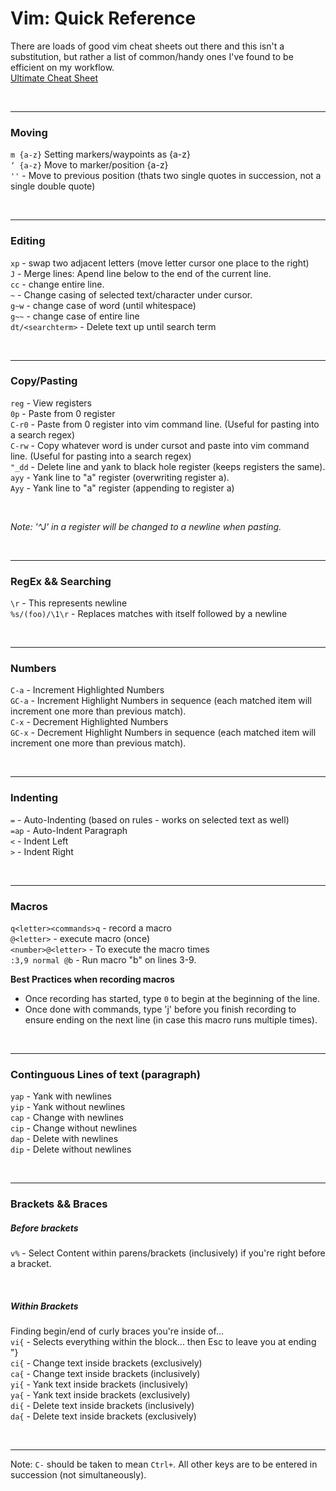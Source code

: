 # Vim: Quick Reference
There are loads of good vim cheat sheets out there and this isn't a substitution, but rather a list of common/handy ones I've found to be efficient on my workflow.  
[Ultimate Cheat Sheet](https://catswhocode.com/vim-cheat-sheet)

<br />

---  

### Moving
`m {a-z}`	Setting markers/waypoints as {a-z}  
`‘ {a-z}`	Move to marker/position {a-z}  
`''`	- Move to previous position  (thats two single quotes in succession, not a single double quote)


<br />


---  

### Editing
`xp`    - swap two adjacent letters (move letter cursor one place to the right)  
`J`     - Merge lines: Apend line below to the end of the current line.  
`cc` - change entire line.  
`~` - Change casing of selected text/character under cursor.  
`g~w` - change case of word (until whitespace)  
`g~~` - change case of entire line  
`dt/<searchterm>` - Delete text up until search term

<br />

---  

### Copy/Pasting
`reg`    - View registers  
`0p`     - Paste from 0 register   
`C-r0`  - Paste from 0 register into vim command line. (Useful for pasting into a search regex)  
`C-rw`  - Copy whatever word is under cursot and paste into vim command line. (Useful for pasting into a search regex)  
`"_dd`  - Delete line and yank to black hole register (keeps registers the same).  
`ayy` - Yank line to "a" register (overwriting register a).  
`Ayy` - Yank line to "a" register (appending to register a)  

<br />

_Note: '^J' in a register will be changed to a newline when pasting._

<br />

---

### RegEx && Searching
`\r`                - This represents newline  
`%s/(foo)/\1\r`     - Replaces matches with itself followed by a newline   

<br />

---  

### Numbers
`C-a`    - Increment Highlighted Numbers  
`GC-a`   - Increment Highlight Numbers in sequence (each matched item will increment one more than previous match).  
`C-x`    - Decrement Highlighted Numbers  
`GC-x`   - Decrement Highlight Numbers in sequence (each matched item will increment one more than previous match).

<br />

---  

### Indenting
`=` - Auto-Indenting (based on rules - works on selected text as well)  
`=ap` -  Auto-Indent Paragraph  
`<` - Indent Left  
`>` - Indent Right  

<br />

---  

### Macros
`q<letter><commands>q` - record a macro  
`@<letter>` - execute macro (once)  
`<number>@<letter>` - To execute the macro <number> times  
`:3,9 normal @b` - Run macro "b" on lines 3-9. 

__Best Practices when recording macros__
- Once recording has started, type `0` to begin at the beginning of the line.
- Once done with commands, type 'j' before you finish recording to ensure ending on the next line (in case this macro runs multiple times).

<br />

---

### Continguous Lines of text (paragraph)
`yap` - Yank with newlines  
`yip` - Yank without newlines  
`cap` - Change with newlines  
`cip` - Change without newlines  
`dap` - Delete with newlines  
`dip` - Delete without newlines  

<br />

---  

### Brackets && Braces

##### Before brackets
`v%` - Select Content within parens/brackets (inclusively) if you're right before a bracket.  

<br />

##### Within Brackets
Finding begin/end of curly braces you're inside of...  
`vi{` - Selects everything within the block... then Esc to leave you at ending "}  
`ci{` - Change text inside brackets (exclusively)  
`ca{` - Change text inside brackets (inclusively)  
`yi{` - Yank text inside brackets (inclusively)  
`ya{` - Yank text inside brackets (exclusively)  
`di{` - Delete text inside brackets (inclusively)  
`da{` - Delete text inside brackets (exclusively)  

<br />

---  

Note: `C-` should be taken to mean `Ctrl+`. All other keys are to be entered in succession (not simultaneously).


